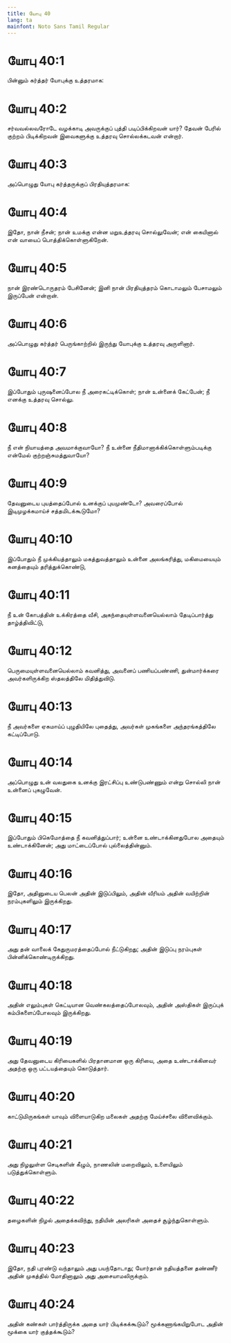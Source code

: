 ```yaml
---
title: யோபு 40
lang: ta
mainfont: Noto Sans Tamil Regular
---
```


# யோபு 40:1

பின்னும் கர்த்தர் யோபுக்கு உத்தரமாக:

# யோபு 40:2

சர்வவல்லவரோடே வழக்காடி அவருக்குப் புத்தி படிப்பிக்கிறவன் யார்? தேவன் பேரில் குற்றம் பிடிக்கிறவன் இவைகளுக்கு உத்தரவு சொல்லக்கடவன் என்றார்.

# யோபு 40:3

அப்பொழுது யோபு கர்த்தருக்குப் பிரதியுத்தரமாக:

# யோபு 40:4

இதோ, நான் நீசன்; நான் உமக்கு என்ன மறுஉத்தரவு சொல்லுவேன்; என் கையினால் என் வாயைப் பொத்திக்கொள்ளுகிறேன்.

# யோபு 40:5

நான் இரண்டொருதரம் பேசினேன்; இனி நான் பிரதியுத்தரம் கொடாமலும் பேசாமலும் இருப்பேன் என்றான்.

# யோபு 40:6

அப்பொழுது கர்த்தர் பெருங்காற்றில் இருந்து யோபுக்கு உத்தரவு அருளினார்.

# யோபு 40:7

இப்போதும் புருஷனைப்போல நீ அரைகட்டிக்கொள்; நான் உன்னைக் கேட்பேன்; நீ எனக்கு உத்தரவு சொல்லு.

# யோபு 40:8

நீ என் நியாயத்தை அவமாக்குவாயோ? நீ உன்னை நீதிமானாக்கிக்கொள்ளும்படிக்கு என்மேல் குற்றஞ்சுமத்துவாயோ?

# யோபு 40:9

தேவனுடைய புயத்தைப்போல் உனக்குப் புயமுண்டோ? அவரைப்போல் இடிமுழக்கமாய்ச் சத்தமிடக்கூடுமோ?

# யோபு 40:10

இப்போதும் நீ முக்கியத்தாலும் மகத்துவத்தாலும் உன்னை அலங்கரித்து, மகிமையையும் கனத்தையும் தரித்துக்கொண்டு,

# யோபு 40:11

நீ உன் கோபத்தின் உக்கிரத்தை வீசி, அகந்தையுள்ளவனையெல்லாம் தேடிப்பார்த்து தாழ்த்திவிட்டு,

# யோபு 40:12

பெருமையுள்ளவனையெல்லாம் கவனித்து, அவனைப் பணியப்பண்ணி, துன்மார்க்கரை அவர்களிருக்கிற ஸ்தலத்திலே மிதித்துவிடு.

# யோபு 40:13

நீ அவர்களை ஏகமாய்ப் புழுதியிலே புதைத்து, அவர்கள் முகங்களை அந்தரங்கத்திலே கட்டிப்போடு.

# யோபு 40:14

அப்பொழுது உன் வலதுகை உனக்கு இரட்சிப்பு உண்டுபண்ணும் என்று சொல்லி நான் உன்னைப் புகழுவேன்.

# யோபு 40:15

இப்போதும் பிகெமோத்தை நீ கவனித்துப்பார்; உன்னை உண்டாக்கினதுபோல அதையும் உண்டாக்கினேன்; அது மாட்டைப்போல் புல்லைத்தின்னும்.

# யோபு 40:16

இதோ, அதினுடைய பெலன் அதின் இடுப்பிலும், அதின் வீரியம் அதின் வயிற்றின் நரம்புகளிலும் இருக்கிறது.

# யோபு 40:17

அது தன் வாலைக் கேதுருமரத்தைப்போல் நீட்டுகிறது; அதின் இடுப்பு நரம்புகள் பின்னிக்கொண்டிருக்கிறது.

# யோபு 40:18

அதின் எலும்புகள் கெட்டியான வெண்கலத்தைப்போலவும், அதின் அஸ்திகள் இருப்புக் கம்பிகளைப்போலவும் இருக்கிறது.

# யோபு 40:19

அது தேவனுடைய கிரியைகளில் பிரதானமான ஒரு கிரியை, அதை உண்டாக்கினவர் அதற்கு ஒரு பட்டயத்தையும் கொடுத்தார்.

# யோபு 40:20

காட்டுமிருகங்கள் யாவும் விளையாடுகிற மலைகள் அதற்கு மேய்ச்சலை விளைவிக்கும்.

# யோபு 40:21

அது நிழலுள்ள செடிகளின் கீழும், நாணலின் மறைவிலும், உளையிலும் படுத்துக்கொள்ளும்.

# யோபு 40:22

தழைகளின் நிழல் அதைக்கவிந்து, நதியின் அலரிகள் அதைச் சூழ்ந்துகொள்ளும்.

# யோபு 40:23

இதோ, நதி புரண்டு வந்தாலும் அது பயந்தோடாது; யோர்தான் நதியத்தனை தண்ணீர் அதின் முகத்தில் மோதினாலும் அது அசையாமலிருக்கும்.

# யோபு 40:24

அதின் கண்கள் பார்த்திருக்க அதை யார் பிடிக்கக்கூடும்? மூக்கணாங்கயிறுபோட அதின் மூக்கை யார் குத்தக்கூடும்?

